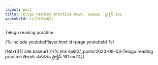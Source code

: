 ```yaml
---
layout: post
title: Telugu reading practice తెలుగు  చదవడం  ప్రాక్టీస్ 162
youtubeId: cL1lS3KzQVs
---
```

 
 
Telugu reading practice
 
 
 
 
 


{% include youtubePlayer.html id=page.youtubeId %}
 
[Next]({{ site.baseurl }}{% link  split2/_posts/2023-08-03-Telugu reading practice తెలుగు  చదవడం  ప్రాక్టీస్ 161.md%})
 
